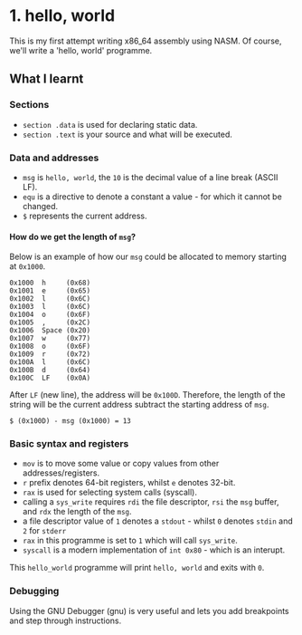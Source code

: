 # 1. hello, world

This is my first attempt writing x86_64 assembly using NASM. Of course, we'll write a 'hello, world' programme.

## What I learnt

### Sections

- `section .data` is used for declaring static data.
- `section .text` is your source and what will be executed.

### Data and addresses

- `msg` is `hello, world`, the `10` is the decimal value of a line break (ASCII LF).
- `equ` is a directive to denote a constant a value - for which it cannot be changed.
- `$` represents the current address.

#### How do we get the length of `msg`?

Below is an example of how our `msg` could be allocated to memory starting at `0x1000`.

```
0x1000	h     (0x68)
0x1001	e     (0x65)
0x1002	l     (0x6C)
0x1003	l     (0x6C)
0x1004	o     (0x6F)
0x1005	,     (0x2C)
0x1006	Space (0x20)
0x1007	w     (0x77)
0x1008	o     (0x6F)
0x1009	r     (0x72)
0x100A	l     (0x6C)
0x100B	d     (0x64)
0x100C	LF    (0x0A)
```

After `LF` (new line), the address will be `0x100D`. Therefore, the length of the string will be the current address subtract the starting address of `msg`.

```
$ (0x100D) - msg (0x1000) = 13
```

### Basic syntax and registers

- `mov` is to move some value or copy values from other addresses/registers.
- `r` prefix denotes 64-bit registers, whilst `e` denotes 32-bit.
- `rax` is used for selecting system calls (syscall).
- calling a `sys_write` requires `rdi` the file descriptor, `rsi` the `msg` buffer, and `rdx` the length of the `msg`.
- a file descriptor value of `1` denotes a `stdout` - whilst `0` denotes `stdin` and `2` for `stderr`
- `rax` in this programme is set to `1` which will call `sys_write`.
- `syscall` is a modern implementation of `int 0x80` - which is an interupt.

This `hello_world` programme will print `hello, world` and exits with `0`.

### Debugging

Using the GNU Debugger (gnu) is very useful and lets you add breakpoints and step through instructions.

